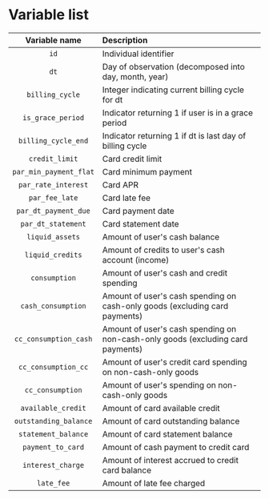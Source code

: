 # Variable list

| Variable name | Description |
| :---: | :--- |
| `id` | Individual identifier |
| `dt` | Day of observation (decomposed into day, month, year) |
| `billing_cycle` | Integer indicating current billing cycle for dt |
| `is_grace_period` | Indicator returning 1 if user is in a grace period |
| `billing_cycle_end` | Indicator returning 1 if dt is last day of billing cycle |
| `credit_limit` | Card credit limit |
| `par_min_payment_flat` | Card minimum payment |
| `par_rate_interest` | Card APR |
| `par_fee_late` | Card late fee |
| `par_dt_payment_due` | Card payment date |
| `par_dt_statement` | Card statement date |
| `liquid_assets` | Amount of user's cash balance |
| `liquid_credits` | Amount of credits to user's cash account (income) |
| `consumption` | Amount of user's cash and credit spending |
| `cash_consumption` | Amount of user's cash spending on cash-only goods (excluding card payments) |
| `cc_consumption_cash` | Amount of user's cash spending on non-cash-only goods (excluding card payments) |
| `cc_consumption_cc` | Amount of user's credit card spending on non-cash-only goods |
| `cc_consumption` | Amount of user's spending on non-cash-only goods |
| `available_credit` | Amount of card available credit |
| `outstanding_balance` | Amount of card outstanding balance |
| `statement_balance` | Amount of card statement balance |
| `payment_to_card` | Amount of cash payment to credit card |
| `interest_charge` | Amount of interest accrued to credit card balance |
| `late_fee` | Amount of late fee charged |
